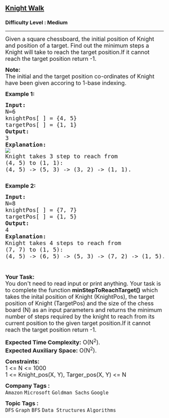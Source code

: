 <h2><a href="https://www.geeksforgeeks.org/problems/knight-walk4521/1?page=1&company[]=Google&company[]=Facebook&category[]=Graph&category[]=DFS&category[]=BFS&sortBy=submissions">Knight Walk</a></h2><h3>Difficulty Level : Medium</h3><hr><div class="problems_problem_content__Xm_eO"><p><span style="font-size: 18px;">Given a square chessboard, the initial position of Knight and position of a target. Find out the minimum steps a Knight will take to reach the target position.If it cannot reach the target position return -1.</span></p>
<p><span style="font-size: 18px;"><strong>Note:</strong><br>The initial and the target position co-ordinates of&nbsp;Knight have been given accoring to 1-base indexing.</span></p>
<p><span style="font-size: 18px;"><strong>Example 1:</strong></span></p>
<pre><span style="font-size: 18px;"><strong>Input:</strong>
N=6
knightPos[ ] = {4, 5}
targetPos[ ] = {1, 1}
<strong>Output:</strong>
3
<strong>Explanation:</strong>
<img src="https://media.geeksforgeeks.org/wp-content/uploads/KnightChess.jpg">
Knight takes 3 step to reach from
(4, 5) to (1, 1):
(4, 5) -&gt; (5, 3) -&gt; (3, 2) -&gt; (1, 1). </span>
</pre>
<p><br><span style="font-size: 18px;"><strong>Example 2:</strong></span></p>
<pre><span style="font-size: 18px;"><strong>Input:</strong>
N=8
knightPos[ ] = {7, 7}
targetPos[ ] = {1, 5}
<strong>Output:</strong>
4
<strong>Explanation:</strong></span>
<span style="font-size: 18px;">Knight takes 4 steps to reach from
(7, 7) to (1, 5):
(4, 5) -&gt; (6, 5) -&gt; (5, 3) -&gt; (7, 2) -&gt; (1, 5).</span></pre>
<p>&nbsp;</p>
<p><span style="font-size: 18px;"><strong>Your Task:</strong><br>You don't need to read input or print anything. Your task is to complete the function&nbsp;<strong>minStepToReachTarget()</strong>&nbsp;which takes the inital position of Knight (KnightPos), the target position of Knight (TargetPos) and the size of the chess board (N) as an input parameters&nbsp;and returns the minimum number of steps required by the knight to reach from its current position to the given target position.If it cannot reach the target position return -1.</span></p>
<p><span style="font-size: 18px;"><strong>Expected Time Complexity:</strong>&nbsp;O(N<sup>2</sup>).<br><strong>Expected Auxiliary Space:</strong>&nbsp;O(N<sup>2</sup>).</span></p>
<p><span style="font-size: 18px;"><strong>Constraints:</strong><br>1 &lt;= N &lt;= 1000<br>1 &lt;= Knight_pos(X, Y), Targer_pos(X, Y)&nbsp;&lt;= N</span></p></div><p><span style=font-size:18px><strong>Company Tags : </strong><br><code>Amazon</code>&nbsp;<code>Microsoft</code>&nbsp;<code>Goldman Sachs</code>&nbsp;<code>Google</code>&nbsp;<br><p><span style=font-size:18px><strong>Topic Tags : </strong><br><code>DFS</code>&nbsp;<code>Graph</code>&nbsp;<code>BFS</code>&nbsp;<code>Data Structures</code>&nbsp;<code>Algorithms</code>&nbsp;